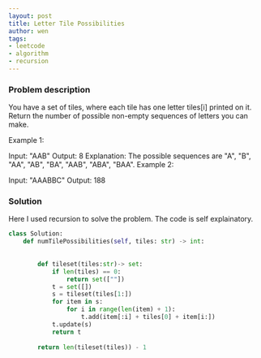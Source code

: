 ```yaml
---
layout: post
title: Letter Tile Possibilities
author: wen
tags:
- leetcode
- algorithm
- recursion
---
```


### Problem description

You have a set of tiles, where each tile has one letter tiles[i] printed on it.  Return the number of possible non-empty sequences of letters you can make.

 

Example 1:

Input: "AAB"
Output: 8
Explanation: The possible sequences are "A", "B", "AA", "AB", "BA", "AAB", "ABA", "BAA".
Example 2:

Input: "AAABBC"
Output: 188

### Solution
Here I used recursion to solve the problem. The code is self explainatory.

```python
class Solution:
    def numTilePossibilities(self, tiles: str) -> int:
        
        
        def tileset(tiles:str)-> set:
            if len(tiles) == 0:
                return set([""])
            t = set([])
            s = tileset(tiles[1:])
            for item in s:   
                for i in range(len(item) + 1):
                    t.add(item[:i] + tiles[0] + item[i:])
            t.update(s)
            return t
        
        return len(tileset(tiles)) - 1
        
```